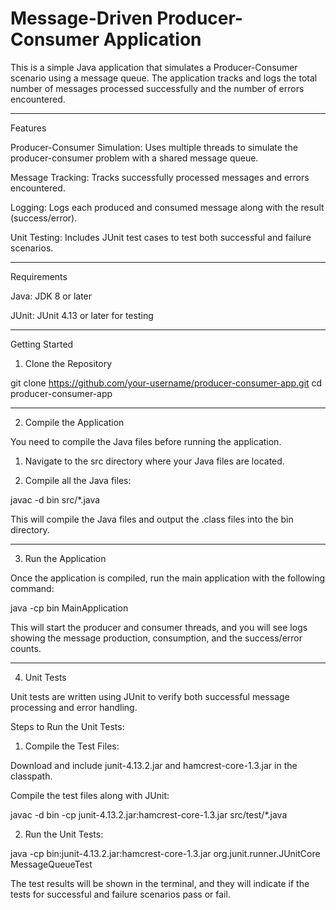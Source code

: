 # Message-Driven Producer-Consumer Application
 
This is a simple Java application that simulates a Producer-Consumer scenario using a message queue. The application tracks and logs the total number of messages processed successfully and the number of errors encountered.
 
 
---
 
Features
 
Producer-Consumer Simulation: Uses multiple threads to simulate the producer-consumer problem with a shared message queue.
 
Message Tracking: Tracks successfully processed messages and errors encountered.
 
Logging: Logs each produced and consumed message along with the result (success/error).
 
Unit Testing: Includes JUnit test cases to test both successful and failure scenarios.
 
 
 
---
 
Requirements
 
Java: JDK 8 or later
 
JUnit: JUnit 4.13 or later for testing
 
 
 
---
 
Getting Started
 
1. Clone the Repository
 
git clone https://github.com/your-username/producer-consumer-app.git
cd producer-consumer-app
 
 
---
 
2. Compile the Application
 
You need to compile the Java files before running the application.
 
1. Navigate to the src directory where your Java files are located.
 
 
2. Compile all the Java files:
 
javac -d bin src/*.java
 
This will compile the Java files and output the .class files into the bin directory.
 
 
 
 
---
 
3. Run the Application
 
Once the application is compiled, run the main application with the following command:
 
java -cp bin MainApplication
 
This will start the producer and consumer threads, and you will see logs showing the message production, consumption, and the success/error counts.
 
 
---
 
4. Unit Tests
 
Unit tests are written using JUnit to verify both successful message processing and error handling.
 
Steps to Run the Unit Tests:
 
1. Compile the Test Files:
 
Download and include junit-4.13.2.jar and hamcrest-core-1.3.jar in the classpath.
 
Compile the test files along with JUnit:
 
javac -d bin -cp junit-4.13.2.jar:hamcrest-core-1.3.jar src/test/*.java
 
 
 
2. Run the Unit Tests:
 
java -cp bin:junit-4.13.2.jar:hamcrest-core-1.3.jar org.junit.runner.JUnitCore MessageQueueTest
 
The test results will be shown in the terminal, and they will indicate if the tests for successful and failure scenarios pass or fail.
